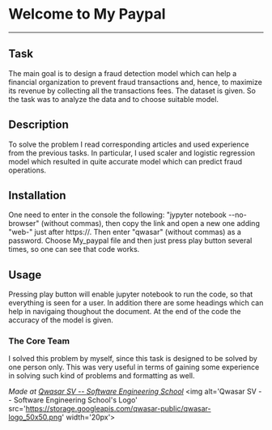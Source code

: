 # Welcome to My Paypal
***

## Task
The main goal is to design a fraud detection model which can help a financial organization to prevent fraud transactions and, hence, to maximize its revenue
by collecting all the transactions fees. The dataset is given. So the task was to analyze the data and to choose suitable model. 

## Description
To solve the problem I read corresponding articles and used experience from the previous tasks. 
In particular, I used scaler and logistic regression model which resulted in quite accurate model which can predict fraud operations. 

## Installation
One need to enter in the console the following: "jypyter notebook --no-browser" (without commas), then copy the link and open a new one adding 
"web-" just after https://. 
Then enter "qwasar" (without commas) as a password. 
Choose My_paypal file and then just press play button several times, so one can see that code works.

## Usage
Pressing play button will enable jupyter notebook to run the code, so that everything is seen for a user. 
In addition there are some headings which can help in navigaing thoughout the document. At the end of the code the accuracy of the model is given.

### The Core Team
I solved this problem by myself, since this task is designed to be solved by one person only. This was very useful in terms of gaining some experience in solving
such kind of problems and formatting as well. 

<span><i>Made at <a href='https://qwasar.io'>Qwasar SV -- Software Engineering School</a></i></span>
<span><img alt='Qwasar SV -- Software Engineering School's Logo' src='https://storage.googleapis.com/qwasar-public/qwasar-logo_50x50.png' width='20px'></span>